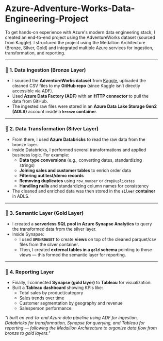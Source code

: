 # Azure-Adventure-Works-Data-Engineering-Project

To get hands-on experience with Azure's modern data engineering stack, I created an end-to-end project using the AdventureWorks dataset (sourced from Kaggle). I structured the project using the Medallion Architecture (Bronze, Silver, Gold) and integrated multiple Azure services for ingestion, transformation, and reporting.

---

### 🔹 **1. Data Ingestion (Bronze Layer)**

- I sourced the **AdventureWorks dataset** from [Kaggle](https://www.kaggle.com/datasets/ukveteran/adventure-works), uploaded the cleaned CSV files to my **GitHub repo** (since Kaggle isn’t directly accessible via ADF).
- Used **Azure Data Factory (ADF)** with an **HTTP connector** to pull the data from GitHub.
- The ingested raw files were stored in an **Azure Data Lake Storage Gen2 (ADLS)** account inside a **`bronze` container**.

---

### 🔹 **2. Data Transformation (Silver Layer)**

- From there, I used **Azure Databricks** to read the raw data from the bronze layer.
- Inside Databricks, I performed several transformations and applied business logic. For example:
    - **Data type conversions** (e.g., converting dates, standardizing strings)
    - **Joining sales and customer tables** to enrich order data
    - **Filtering out test/demo records**
    - **Removing duplicates** using `row_number` or `dropDuplicates`
    - **Handling nulls** and standardizing column names for consistency
- The cleaned and enriched data was then stored in the **`silver` container** in ADLS.

---

### 🔹 **3. Semantic Layer (Gold Layer)**

- I created a **serverless SQL pool in Azure Synapse Analytics** to query the transformed data from the silver layer.
- Inside Synapse:
    - I used **`OPENROWSET`** to create **views** on top of the cleaned parquet/csv files from the silver container.
    - Then, I created **external tables in a `gold` schema** pointing to those views — this formed the semantic layer for reporting.

---

### 🔹 **4. Reporting Layer**

- Finally, I connected **Synapse (gold layer)** to **Tableau** for visualization.
- Built a **Tableau dashboard** showing KPIs like:
    - Total sales by product/category
    - Sales trends over time
    - Customer segmentation by geography and revenue
    - Salesperson performance

*"I built an end-to-end Azure data pipeline using ADF for ingestion, Databricks for transformation, Synapse for querying, and Tableau for reporting — following the Medallion Architecture to organize data flow from bronze to gold layers."*
